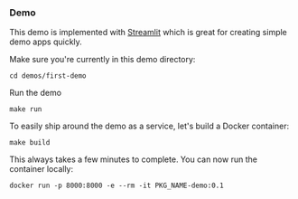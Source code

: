 ### Demo

This demo is implemented with [Streamlit](https://streamlit.io/) which is great for creating simple demo apps quickly.


Make sure you're currently in this demo directory:

`cd demos/first-demo`

Run the demo

`make run`

To easily ship around the demo as a service, let's build a Docker container:

`make build`

This always takes a few minutes to complete. You can now run the container locally:

`docker run -p 8000:8000 -e --rm -it PKG_NAME-demo:0.1`
